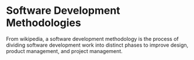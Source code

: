# Software Development Methodologies
From wikipedia, a software development methodology is the process of dividing software development work into distinct phases to improve design, product management, and project management. 
